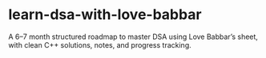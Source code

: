# learn-dsa-with-love-babbar
A 6–7 month structured roadmap to master DSA using Love Babbar’s sheet, with clean C++ solutions, notes, and progress tracking.
